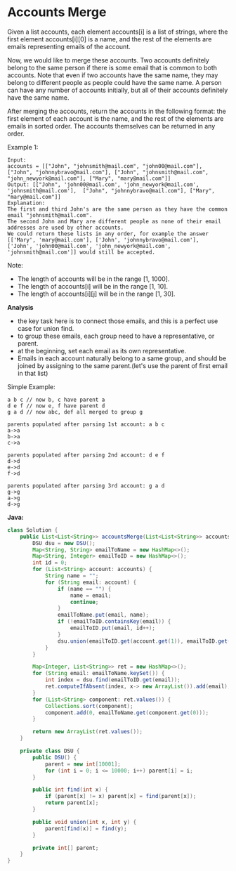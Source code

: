 # Accounts Merge

Given a list accounts, each element accounts[i] is a list of strings, where the first element accounts[i][0] is a name, and the rest of the elements are emails representing emails of the account.

Now, we would like to merge these accounts. Two accounts definitely belong to the same person if there is some email that is common to both accounts. Note that even if two accounts have the same name, they may belong to different people as people could have the same name. A person can have any number of accounts initially, but all of their accounts definitely have the same name.

After merging the accounts, return the accounts in the following format: the first element of each account is the name, and the rest of the elements are emails in sorted order. The accounts themselves can be returned in any order.

Example 1:

    Input:
    accounts = [["John", "johnsmith@mail.com", "john00@mail.com"], ["John", "johnnybravo@mail.com"], ["John", "johnsmith@mail.com", "john_newyork@mail.com"], ["Mary", "mary@mail.com"]]
    Output: [["John", 'john00@mail.com', 'john_newyork@mail.com', 'johnsmith@mail.com'],  ["John", "johnnybravo@mail.com"], ["Mary", "mary@mail.com"]]
    Explanation:
    The first and third John's are the same person as they have the common email "johnsmith@mail.com".
    The second John and Mary are different people as none of their email addresses are used by other accounts.
    We could return these lists in any order, for example the answer [['Mary', 'mary@mail.com'], ['John', 'johnnybravo@mail.com'],
    ['John', 'john00@mail.com', 'john_newyork@mail.com', 'johnsmith@mail.com']] would still be accepted.

Note:
- The length of accounts will be in the range [1, 1000].
- The length of accounts[i] will be in the range [1, 10].
- The length of accounts[i][j] will be in the range [1, 30].

**Analysis**

- the key task here is to connect those emails, and this is a perfect use case for union find.
- to group these emails, each group need to have a representative, or parent.
- at the beginning, set each email as its own representative.
- Emails in each account naturally belong to a same group, and should be joined by assigning to the same parent.(let's use the parent of first email in that list)

Simple Example:

    a b c // now b, c have parent a
    d e f // now e, f have parent d
    g a d // now abc, def all merged to group g

    parents populated after parsing 1st account: a b c
    a->a
    b->a
    c->a

    parents populated after parsing 2nd account: d e f
    d->d
    e->d
    f->d

    parents populated after parsing 3rd account: g a d
    g->g
    a->g
    d->g

**Java:**
```java
class Solution {
    public List<List<String>> accountsMerge(List<List<String>> accounts) {
        DSU dsu = new DSU();
        Map<String, String> emailToName = new HashMap<>();
        Map<String, Integer> emailToID = new HashMap<>();
        int id = 0;
        for (List<String> account: accounts) {
            String name = "";
            for (String email: account) {
                if (name == "") {
                    name = email;
                    continue;
                }
                emailToName.put(email, name);
                if (!emailToID.containsKey(email)) {
                    emailToID.put(email, id++);
                }
                dsu.union(emailToID.get(account.get(1)), emailToID.get(email));
            }
        }

        Map<Integer, List<String>> ret = new HashMap<>();
        for (String email: emailToName.keySet()) {
            int index = dsu.find(emailToID.get(email));
            ret.computeIfAbsent(index, x-> new ArrayList()).add(email);
        }
        for (List<String> component: ret.values()) {
            Collections.sort(component);
            component.add(0, emailToName.get(component.get(0)));
        }

        return new ArrayList(ret.values());
    }

    private class DSU {
        public DSU() {
            parent = new int[10001];
            for (int i = 0; i <= 10000; i++) parent[i] = i;
        }

        public int find(int x) {
            if (parent[x] != x) parent[x] = find(parent[x]);
            return parent[x];
        }

        public void union(int x, int y) {
            parent[find(x)] = find(y);
        }

        private int[] parent;
    }
}

```
